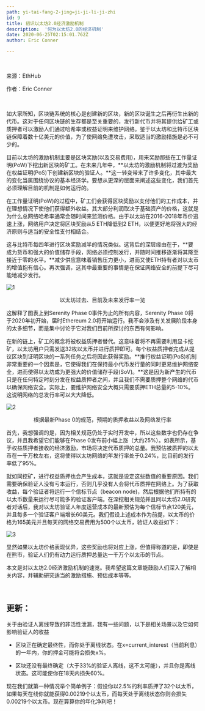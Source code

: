 ```yaml
---
path: yi-tai-fang-2-jing=ji-ji-li-ji-zhi
id: 9
title: 初识以太坊2.0经济激励机制
description:  '何为以太坊2.0的经济机制' 
date: 2020-06-25T02:15:01.762Z
author: Eric Conner

---
```


</br>

来源：EthHub

作者：Eric Conner

</br>

如大家所知，区块链系统的核心是创建新的区块，新的区块诞生之后再衍生出新的代币。这对于任何区块链的生存都是至关重要的，发行新代币并将其提供给矿工或质押者可以激励人们通过哈希率或权益证明来维护网络。鉴于以太坊和比特币区块链保障着数十亿美元的价值，为了使网络免遭攻击，采取适当的激励措施是必不可少的。



目前以太坊的激励机制主要是区块奖励(以及交易费用)，用来奖励那些在工作量证明(PoW)下挖出新区块的矿工。在未来几年中，**以太坊的激励机制将过渡为奖励在权益证明(PoS)下创建新区块的验证人。**这一转变带来了许多变化，其中最大的变化当属围绕协议的基本经济学。要想从更深的层面来阐述这些变化，我们首先必须理解目前的机制是如何运行的。



在工作量证明(PoW)的过程中，矿工们会获得区块奖励以支付他们的工作成本，并在理想情况下使他们获得额外收益。其大部分利润取决于基础资产的价格，这就是为什么总网络哈希率通常会随时间来监测价格。由于以太坊在2016-2018年币价迅速上涨，网络用户决定将区块奖励从5 ETH降低到2 ETH，以便更好地将强大的经济原则与适当的安全性支付相结合。



这与比特币每四年进行区块奖励减半的情况类似。这背后的深层缘由在于，**要成为货币和强大的价值储存手段，网络必须控制发行，并随时间推移逐渐将其降至接近于零的水平。**减少供应意味着销售压力更小，进而又使ETH持有者对以太币的增值抱有信心。再次强调，这其中最重要的事情是在保证网络安全的前提下尽可能地减少发行。



![1](https://i.ibb.co/qMVvz6y/1.jpg)

<center>以太坊过去、目前及未来发行率一览</center>



这解释了图表上到Serenity Phase 0事件为止的所有内容，Serenity Phase 0将于2020年初开始，届时Ethereum 2.0将开始运行。我不会涉及有关发展阶段本身的太多细节，而是集中讨论于它对我们目前所探讨的东西有何影响。



在新的链上，矿工的概念将被权益质押者替代。这意味着将不再需要利用显卡挖矿，以太坊用户只需发送32枚以太币并进行质押即可。每个权益质押者完成从提议区块到证明区块的一系列任务之后将因此获得奖励。**推行权益证明(PoS)机制非常重要的一个因素是，它使得我们在保持最小代币发行量的同时更易维护网络安全，进而使得以太坊成为更强大的价值储存手段(SoV)。**这是因为新产生的代币只是在任何特定时刻分发在权益质押者之间，并且我们不需要质押整个网络的代币以确保网络安全。实际上，要维护网络安全大概只需要质押ETH总量的5-10%。这说明网络的总发行率可以大大降低。



![2](https://i.ibb.co/xm1BC6M/2.jpg)

<center>根据最新Phase 0的规范，预期的质押收益以及网络发行率</center>



首先，我想强调的是，因为相关规范仍处于实时开发中，所以这些数字也仍存在争议，并且我希望它们能够在Phase 0发布前小幅上涨（大约25%）。如表所示，基于权益质押者接收的经济激励，市场将决定代币质押的总量。我预估被质押的以太币在一千万枚左右，这将使得以太坊网络的年发行率处于0.24%，比目前的发行率低了95%。



就如同挖矿，进行权益质押也会产生成本，这就是设定这些数值的重要原因。我们需要确保验证人没有亏本运行，否则几乎没有人会将代币质押在网络上。为了获取收益，每个验证者将运行一个信标节点（beacon node)，然后根据他们所持有的以太币数量来运行尽可能多的验证客户端。在深挖相关规范并且同以太坊2.0研究者对话后，我对以太坊验证人年度运营成本的最新预估为每个信标节点120美元，并且每多一个验证客户端增长60美元。我们假设上述成本作为前提，以太币的价格为165美元并且每天的网络交易费用为500个以太币，验证人收益如下：



![3](https://i.ibb.co/KXCQnY4/3.jpg)





显然如果以太坊价格表现优异，这些奖励也将对应上涨，但值得称道的是，即使是在熊市，验证人们仍有动力运行质押总量达一千万个以太币的节点。



本文是对以太坊2.0经济激励机制的速览。我希望这篇文章能鼓励人们深入了解相关内容，并辅助研究适当的激励措施、预估成本等等。



</br>

## 更新：

关于由验证人离线导致的非活性泄漏，我有一些问题，以下是相关场景以及它如何影响验证人的收益

- 区块正在确定最终性，而你处于离线状态。在x=current_interest（当前利息）的一年内，你的押金可能将会损失x%。



- 区块还没有最终确定（大于33%的验证人离线，这不太可能），并且你是离线状态。这可能使你在18天内损失60%。





现在我们就第一种情况举个简单例子：假设你以2.5%的利率质押了32个以太币，如果每天在线你就能获得0.00219个以太币，而每天处于离线状态你则会损失0.00219个以太币。现在算算你的年化净利吧！